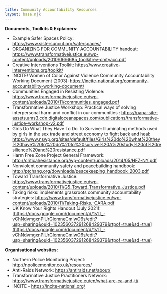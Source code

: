 ```yaml
---
title: Community Accountability Resources
layout: base.njk
---
```

**Documents, Toolkits & Explainers:**

* Example Safer Spaces Policy: <https://www.sistersuncut.org/saferspaces/>
* ORGANIZING FOR COMMUNITY ACCOUNTABILITY handout: <https://www.transformativejustice.eu/wp-content/uploads/2010/06/6685_toolkitrev-cmtyacc.pdf>
* Creative Interventions Toolkit: <https://www.creative-interventions.org/toolkit/>
* INCITE! Women of Color Against Violence Community Accountability Working Document (2003): <https://incite-national.org/community-accountability-working-document/>
* Communities Engaged in Resisting Violence: <https://www.transformativejustice.eu/wp-content/uploads/2010/11/communities_engaged.pdf>
* Transformative Justice Workshop: Practical ways of solving interpersonal harm and conflict in our communities : <https://papa-site-assets.ams3.cdn.digitaloceanspaces.com/publications/transformative-justice-workshop-v2.pdf>
* Girls Do What They Have To Do To Survive: Illuminating methods used by girls in the sex trade and street economy to fight back and heal: <https://www.nswp.org/sites/default/files/Girls%20do%20what%20they%20have%20to%20do%20to%20survive%20A%20study%20of%20resilience%20and%20resistance.pdf>
* Harm Free Zone Project General Framework: <http://criticalresistance.org/wp-content/uploads/2014/05/HFZ-NY.pdf>
* Nonviolent community safety and peacebuilding handbook: <http://ptchang.org/downloads/peacekeeping_handbook_2003.pdf>
* Toward Transformative Justice: <https://www.transformativejustice.eu/wp-content/uploads/2010/11/G5_Toward_Transformative_Justice.pdf>
* Taking risks: implements grassroots community accountability strategies: <https://www.transformativejustice.eu/wp-content/uploads/2010/11/Taking-Risks.-CARA.pdf>
* UK Know Your Rights Handout (July 2021): [https://docs.google.com/document/d/1s1T_-vChNdvmgxnPlUrGIomneCmIwO6s/edit?usp=sharing&ouid=102356037291268429379&rtpof=true&sd=true](https://docs.google.com/document/d/1s1T_-vChNdvmgxnPlUrGIomneCmIwO6s/edit?usp=sharing&ouid=102356037291268429379&rtpof=true&sd=true)

**Organisational websites:**

* Northern Police Monitoring Project: <http://npolicemonitor.co.uk/resources/>
* Anti-Raids Network: <https://antiraids.net/about/>
* Transformative Justice Practitioners Network: <https://www.transformativejustice.eu/en/what-are-ca-and-tj/>
* INCITE - <https://incite-national.org/>